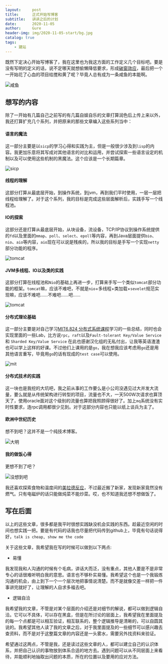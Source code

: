 ```yaml
---
layout:     post
title:      正式开始写博客
subtitle:   讲讲之后的计划
date:       2020-11-05
author:     Gure
header-img: img/2020-11-05-start/bg.jpg
catalog: true
tags:
    - 建站
---
```


既然下定决心开始写博客了，我在这里也为我这方面的工作定义几个目标吧。要是没有写明的定义的话，说不定哪天就想偷懒降低要求，形成[破窗效应](https://wiki.mbalib.com/wiki/%E7%A0%B4%E7%AA%97%E6%95%88%E5%BA%94)，最后把一个一开始花了心血的项目给搅和黄了呢？毕竟人总有成为一条咸鱼的本能啊。

![咸鱼](https://github.com/Gurepan/Gurepan.github.io/blob/master/img/2020-11-05-start/%E5%92%B8%E9%B1%BC.jpg?raw=true)



## 想写的内容

除了一开始有几篇自己之前写的有几篇自娱自乐的文章打算润色后上传上来以外，我还打算扩充几个系列，并把原来的那些文章编入这些系列当中：

#### 语言的魔法

这一部分主要是以`sicp`的学习心得和实践为主，但是一般很少涉及到`lisp`的内容。我更加乐意将其写成对其他语言的对比和运用，并尝试探索一些语言设定的机制以及可以使用这些机制的黑魔法。这个应该是一个长期篇章。

![sicp](https://github.com/Gurepan/Gurepan.github.io/blob/master/img/sicp.jpg?raw=true)

#### 线程的理解

这部分打算从最底层开始，到操作系统，到jvm，再到我们平时使用，一层一层把线程给理解了。对于这个系列，我的目标是完成这些层面解析后，实践手写一个线程池。

#### IO的探索

这部分还是打算从最底层开始，从块设备，流设备，TCP/IP协议到操作系统提供的`fd`以及里面的`mmap`、`poll`、`select`、`epoll`等内容，再到Java层面提供`bio`、`nio`、`aio`等内容，`aio`现在可以说是残疾的，所以我的目标是手写一个实现`netty`部分功能的程序。

![tomcat](https://github.com/Gurepan/Gurepan.github.io/blob/master/img/2020-11-05-start/netty.jpg?raw=true)

#### JVM多线程、IO以及类的实践

这部分打算在线程池和`Nio`的基础上再进一步，打算来手写一个类似`tomcat`部分功能的框架。`tomcat`嘛，应该不难吧，不就是`nio`+多线程+类加载+`sevelet`规范实现嘛，应该不难吧……不难吧……吧……

![tomcat](https://github.com/Gurepan/Gurepan.github.io/blob/master/img/2020-11-05-start/tomcat.png?raw=true)



#### 分布式理论基础

这一部分主要是对自己学习[MIT6.824 分布式系统课程](https://pdos.csail.mit.edu/6.824/)学习的一些总结，同时也会实现里面的一些Lab，比方说`rpc`，`raft`以及`Fault-tolerant Key/Value Service `和 `Sharded Key/Value Service` 在此也感谢汉化组的无私付出，让我等英语渣渣也可以学上这样的好课。不过他们上课用的是`go`，我在想我应该考虑用`go`还是用其他语言重写，毕竟用`go`的话有现成的`test case`可以使用。

![mit](https://github.com/Gurepan/Gurepan.github.io/blob/master/img/2020-11-05-start/mit6.824.jpg?raw=true)

#### 分布式技术的实践

这一块也是我挖的大坑吧，我之前从事的工作要么是小公司没遇见过大并发大流量，要么就是从传统架构进行转型的项目，流量也不大，一天500W次请求也算顶天了，使用oracle面对这个级别的流量也算把我照顾得很好了。加上`mq`系统没有实时性要求，连rpc调用都很少见到。对于这部分内容也只能以纸上谈兵为主了。

#### 欧洲中世纪历史

想不到吧？这并不是一个纯技术博客。

![大明](https://github.com/Gurepan/Gurepan.github.io/blob/master/img/2020-11-05-start/lmpdmpknlv.png?raw=true)

#### 我的做饭心得

更想不到了吧？

![没想到吧](https://github.com/Gurepan/Gurepan.github.io/blob/master/img/2020-11-05-start/%E6%83%B3%E4%B8%8D%E5%88%B0%E5%90%A7.jpg?raw=true)

我还喜欢探索食物和温度间的[美拉德反应](https://zh.wikipedia.org/wiki/%E7%BE%8E%E6%8B%89%E5%BE%B7%E5%8F%8D%E5%BA%94)，不过最近搬了新家，发现新家竟然没有燃气。只有电磁炉的话只能做炖菜不能炒菜。哎，也不知道我还想不想做饭了。



## 写在后面

以上的这些文章，很多都是我平时很想实践缺没机会实践的东西。趁最近空闲的时间也想实践一把。要是有代码的话我也尽量把代码传到github上，毕竟有句话说得好，`talk is cheap, show me the code`

关于这些文章，我希望我在写的时候可以做到以下两点:

- 易懂

我发现我和人沟通的时候有个毛病，讲话大而泛，没有重点，其他人要是不是非常专心的话很难听明白我的意思。语言也不够朴实易懂。我希望这个也是一个我锻炼沟通的机会，由上到下一个一个层次地把事情说清楚。而不是就像交差一样把一件事讲完就好了，让理解的人自求多福去吧。

- 逻辑自洽

我希望我的文章，不管是对某个层面的介绍还是对细节的解说，都可以做到逻辑自洽。它可以不具体，可以存在黑盒，但是在所讨论的层面上，我希望我在里面提及的每一个点都是可以相互验证，相互联系的，整个逻辑推导是清晰的，可以自圆其说的。我希望其他人读了我的文章之后，对于我里面提及的一些细节可以感兴趣去查资料，而不是对于这整篇文章的内容还是一头雾水，需要另外找资料来验证。

希望通过这两点，不管是我，还是读过这些文章的人，都可以建立自己的认识体系，并把自己认识的事物放到体系合适的地方去。遇到问题可以从不同层面上来看待，并能顺利地抽取出问题的本质，所在的位置以及要用的应对方法。